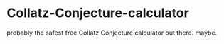 # Collatz-Conjecture-calculator
probably the safest free Collatz Conjecture calculator out there. maybe.
